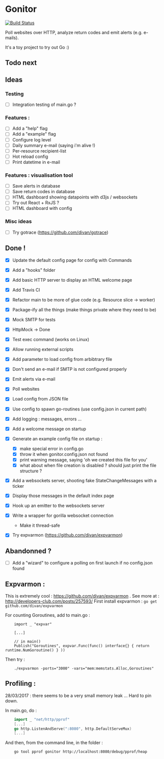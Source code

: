 # Gonitor
[![Build Status](https://travis-ci.org/Kehrlann/gonitor.svg?branch=master)](https://travis-ci.org/Kehrlann/gonitor)

Poll websites over HTTP, analyze return codes and emit alerts (e.g. e-mails).

It's a toy project to try out Go :)

## Todo next

## Ideas
### Testing 
- [ ] Integration testing of main.go ?

### Features :
- [ ] Add a "help" flag
- [ ] Add a "example" flag
- [ ] Configure log level
- [ ] Daily summary e-mail (saying i'm alive !) 
- [ ] Per-resource recipient-list
- [ ] Hot reload config
- [ ] Print datetime in e-mail

### Features : visualisation tool
- [ ] Save alerts in database
- [ ] Save return codes in database
- [ ] HTML dashboard showing datapoints with d3js / websockets
- [ ] Try out React + RxJS ?
- [ ] HTML dashboard with config

### Misc ideas
- [ ] Try gotrace (https://github.com/divan/gotrace)

## Done !
- [x] Update the default config page for config with Commands
- [x] Add a "hooks" folder
- [x] Add basic HTTP server to display an HTML welcome page
- [x] Add Travis CI
- [x] Refactor main to be more of glue code (e.g. Resource slice -> worker)
- [x] Package-ify all the things (make things private where they need to be)
- [x] Mock SMTP for tests
- [x] HttpMock -> Done
- [x] Test exec command (works on Linux)
- [x] Allow running external scripts
- [x] Add parameter to load config from arbibtrary file
- [x] Don't send an e-mail if SMTP is not configured properly
- [x] Emit alerts via e-mail
- [x] Poll websites
- [x] Load config from JSON file
- [x] Use config to spawn go-routines (use config.json in current path)
- [x] Add logging : messages, errors ...
- [x] Add a welcome message on startup
- [x] Generate an example config file on startup : 
    - [x] make special error in config.go 
    - [x] throw it when gonitor.config.json not found  
    - [x] print warning message, saying 'oh we created this file for you'
    - [x] what about when file creation is disabled ? should just print the file structure ?
- [x] Add a websockets server, shooting fake StateChangeMessages with a ticker
- [x] Display those messages in the default index page
- [x] Hook up an emitter to the websockets server
- [x] Write a wrapper for gorilla websocket connection
    - Make it thread-safe
- [x] Try expvarmon (https://github.com/divan/expvarmon)


## Abandonned ? 
- [ ] Add a "wizard" to configure a polling on first launch if no config.json found

## Expvarmon :
This is extremely cool : https://github.com/divan/expvarmon . See more at : http://developers-club.com/posts/257593/
First install expvarmon :
`go get github.com/divan/expvarmon`

For counting Goroutines, add to main.go : 
```
    import _ "expvar"
    
    [...]
    
    // in main() 
    Publish("Goroutines", expvar.Func(func() interface{} { return runtime.NumGoroutine() } ))
```

Then try : 
```
    ./expvarmon -ports="3000" -vars="mem:memstats.Alloc,Goroutines"
```


## Profiling :
28/03/2017 : there seems to be a very small memory leak ... Hard to pin down.

In main.go, do :
```go
    import _ "net/http/pprof"
    [...]
	go http.ListenAndServe(":8080", http.DefaultServeMux)
    [...]
```

And then, from the command line, in the folder :
```sh
    go tool pprof gonitor http://localhost:8080/debug/pprof/heap
```
